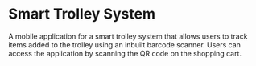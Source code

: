 # Smart Trolley System

A mobile application for a smart trolley system that allows users to track items added to the trolley using an inbuilt barcode scanner. Users can access the application by scanning the QR code on the shopping cart.
